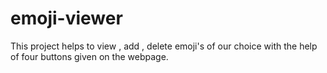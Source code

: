 # emoji-viewer
This project helps to view , add , delete emoji's of our choice with the help of four buttons given on the webpage.
